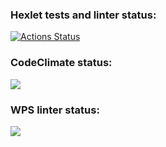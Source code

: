 ### Hexlet tests and linter status:
[![Actions Status](https://github.com/bukvoezhka/python-project-lvl1/workflows/hexlet-check/badge.svg)](https://github.com/bukvoezhka/python-project-lvl1/actions)

### CodeClimate status:
<a href="https://codeclimate.com/github/bukvoezhka/python-project-lvl1/maintainability"><img src="https://api.codeclimate.com/v1/badges/987287e06497fe26bc38/maintainability" /></a>

### WPS linter status:
![](https://github.com/bukvoezhka/python-project-lvl1/actions/workflows/linter-check.yml/badge.svg)
